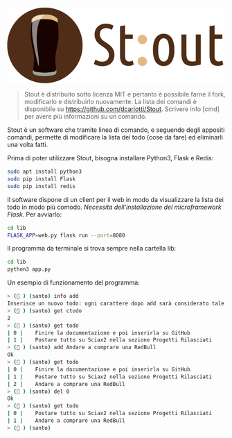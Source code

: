 ![logo](logo_stout.png)

> Stout è distribuito sotto licenza MIT e pertanto è possibile farne il fork, modificarlo e distribuirlo nuovamente.
La lista dei comandi è disponibile su https://github.com/dcariotti/Stout.
Scrivere info [cmd] per avere più informazioni su un comando.

Stout è un software che tramite linea di comando, e seguendo degli appositi comandi, permette di modificare la lista dei todo (cose da fare) ed eliminarli una volta fatti.

Prima di poter utilizzare Stout, bisogna installare Python3, Flask e Redis:
```bash
sudo apt install python3
sudo pip install Flask
sudo pip install redis
```

Il software dispone di un client per il web in modo da visualizzare la lista dei todo in modo più comodo. _Necessita dell'installazione del microframework Flask_. Per avviarlo:

```bash
cd lib
FLASK_APP=web.py flask run --port=8080
```

Il programma da terminale si trova sempre nella cartella lib:
```bash
cd lib
python3 app.py
```

Un esempio di funzionamento del programma:
```bash
> (🍺 ) (santo) info add
Inserisce un nuovo todo: ogni carattere dopo add sarà considerato tale
> (🍺 ) (santo) get ctodo
2
> (🍺 ) (santo) get todo
| 0 |	 Finire la documentazione e poi inserirla su GitHub
| 1 |	 Postare tutto su Sciax2 nella sezione Progetti Rilasciati
> (🍺 ) (santo) add Andare a comprare una RedBull
Ok
> (🍺 ) (santo) get todo
| 0 |	 Finire la documentazione e poi inserirla su GitHub
| 1 |	 Postare tutto su Sciax2 nella sezione Progetti Rilasciati
| 2 |	 Andare a comprare una RedBull
> (🍺 ) (santo) del 0
Ok
> (🍺 ) (santo) get todo
| 0 |	 Postare tutto su Sciax2 nella sezione Progetti Rilasciati
| 1 |	 Andare a comprare una RedBull
> (🍺 ) (santo)
```
